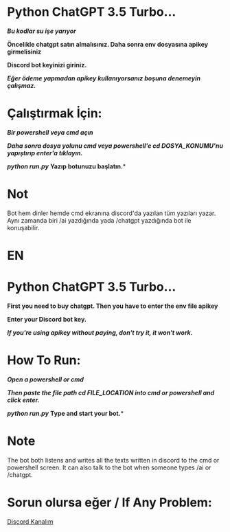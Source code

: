 # Python ChatGPT 3.5 Turbo...


***Bu kodlar su işe yarıyor***


**Öncelikle chatgpt satın almalısınız. Daha sonra env dosyasına apikey girmelisiniz**


**Discord bot keyinizi giriniz.**


***Eğer ödeme yapmadan apikey kullanıyorsanız boşuna denemeyin çalışmaz.***


# Çalıştırmak İçin: 
***Bir powershell veya cmd açın***

***Daha sonra dosya yolunu cmd veya powershell'e cd DOSYA_KONUMU'nu yapıştırıp enter'a tıklayın.***

***python run.py***
**Yazıp botunuzu başlatın.***

# Not
Bot hem dinler hemde cmd ekranına discord'da yazılan tüm yazıları yazar. Aynı zamanda biri /ai yazdığında yada /chatgpt yazdığında bot ile konuşabilir.


# EN

# Python ChatGPT 3.5 Turbo...



**First you need to buy chatgpt. Then you have to enter the env file apikey**


**Enter your Discord bot key.**


***If you're using apikey without paying, don't try it, it won't work.***


# How To Run:

***Open a powershell or cmd***

***Then paste the file path cd FILE_LOCATION into cmd or powershell and click enter.***

***python run.py***
**Type and start your bot.***

# Note
The bot both listens and writes all the texts written in discord to the cmd or powershell screen. It can also talk to the bot when someone types /ai or /chatgpt.


# Sorun olursa eğer / If Any Problem:

[Discord Kanalım](https://discord.gg/46fa6GF9uF)
